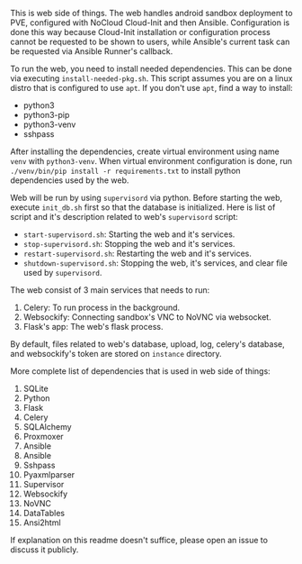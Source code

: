 This is web side of things. The web handles android sandbox deployment to PVE, configured with NoCloud Cloud-Init and then Ansible. Configuration is done this way because Cloud-Init installation or configuration process cannot be requested to be shown to users, while Ansible's current task can be requested via Ansible Runner's callback.

To run the web, you need to install needed dependencies. This can be done via executing `install-needed-pkg.sh`. This script assumes you are on a linux distro that is configured to use `apt`. If you don't use `apt`, find a way to install:

- python3
- python3-pip
- python3-venv
- sshpass

After installing the dependencies, create virtual environment using name `venv` with `python3-venv`. When virtual environment configuration is done, run `./venv/bin/pip install -r requirements.txt` to install python dependencies used by the web.

Web will be run by using `supervisord` via python. Before starting the web, execute `init_db.sh` first so that the database is initialized. Here is list of script and it's description related to web's `supervisord` script:

- `start-supervisord.sh`: Starting the web and it's services.
- `stop-supervisord.sh`: Stopping the web and it's services.
- `restart-supervisord.sh`: Restarting the web and it's services.
- `shutdown-supervisord.sh`: Stopping the web, it's services, and clear file used by `supervisord`.

The web consist of 3 main services that needs to run:

1. Celery: To run process in the background.
1. Websockify: Connecting sandbox's VNC to NoVNC via websocket.
1. Flask's app: The web's flask process.

By default, files related to web's database, upload, log, celery's database, and websockify's token are stored on `instance` directory.

More complete list of dependencies that is used in web side of things:

1. SQLite
1. Python
1. Flask
1. Celery
1. SQLAlchemy
1. Proxmoxer
1. Ansible
1. Ansible
1. Sshpass
1. Pyaxmlparser
1. Supervisor
1. Websockify
1. NoVNC
1. DataTables
1. Ansi2html

If explanation on this readme doesn't suffice, please open an issue to discuss it publicly.
